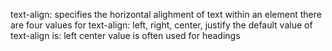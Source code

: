 text-align: specifies the horizontal alighment of text within an element 
there are four values for text-align: left, right, center, justify
the default value of text-align is: left
center value is often used for headings
